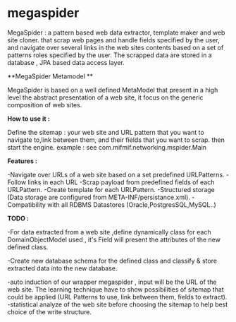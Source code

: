 megaspider
=======
MegaSpider : a pattern based web data extractor, template maker and web site cloner. that scrap web pages and handle fields specified by the user, 
and navigate over several links in the web sites contents based on a set of patterns roles specified by the user. The scrapped data are stored in a database , JPA based data access layer.


**MegaSpider Metamodel **

MegaSpider is based on a well defined MetaModel that present in a high level the abstract presentation of a web site, it focus on the  generic composition of web sites.

**How to use it :**

Define the sitemap : your web site and URL pattern that you want to navigate to,link between them, and their fields that you want to scrap. then start the engine. example : see 
com.mifmif.networking.mspider.Main

**Features :**

-Navigate over URLs of a web site based on a set predefined URLPatterns.
-Follow links in each URL
-Scrap payload from predefined fields of each URLPattern.
-Create template for each URLPattern.
-Structured storage (Data storage are configured from META-INF/persistance.xml).
-Compatibility with all RDBMS Datastores (Oracle,PostgresSQL,MySQL..)


**TODO :**

-For data extracted from a web site ,define dynamically class  for each DomainObjectModel used , it's Field will present the attributes of the new defined class.

-Create new database schema for the defined class and classify & store extracted data into the new database.

-auto induction of our wrapper megaspider , input will be the URL of the web site. The learning technique have to show possibilities of sitemap that could be applied (URL Patterns to use, link between them, fields to extract).
-statistical analyze of the web site before choosing the sitemap to help best choice of the write structure. 